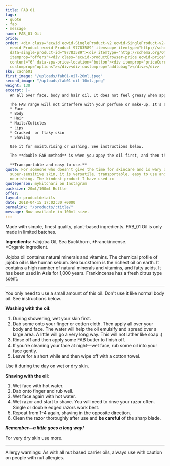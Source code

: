 ```yaml
---
title: FAB 01
tags:
- quote
- fab
- message
name: FAB_01 Oil
price: 
order: <div class="ecwid ecwid-SingleProduct-v2 ecwid-SingleProduct-v2-bordered ecwid-SingleProduct-v2-centered
  ecwid-Product ecwid-Product-97783589" itemscope itemtype="http://schema.org/Product"
  data-single-product-id="97783589"><div itemtype="http://schema.org/Offer" itemscope
  itemprop="offers"><div class="ecwid-productBrowser-price ecwid-price" itemprop="price"
  content="6" data-spw-price-location="button"><div itemprop="priceCurrency" content="GBP"></div></div></div><div
  customprop="options"></div><div customprop="addtobag"></div></div>
sku: cacnb01
first_image: "/uploads/fab01-oil-20ml.jpeg"
second_image: "/uploads/fab01-oil-10ml.jpeg"
weight: 130
excerpt: |-
  An all over face, body and hair oil. It does not feel greasy when applied. It's very concentrated and a little goes a long way.

  The FAB range will not interfere with your perfume or make-up. It's a multi-purpose, unisex product. You can use it on your:
  * Face
  * Body
  * Hair
  * Nails/Cuticles
  * Lips
  * Cracked  or flaky skin
  * Shaving

  Use it for moisturising or washing. See instructions below.

  The **double FAB method** is when you appy the oil first, and then the butter on top. Try this to give you super soft skin. Especially great for when you have really dry, flaky or cracked skin.

  **Transportable and easy to use.**
quote: For someone who doesn't give the time for skincare and is wary due to having
  super-sensitive skin, it is versatile, transportable, easy to use and gentle and
  nourishing. The kindest product I have used xx
quoteperson: mykitchari on Instagram
packsize: 20ml/100ml Bottle
offer: 
layout: productdetails
date: 2018-04-15 17:02:30 +0000
permalink: "/products/:title/"
message: Now available in 100ml size.
---
```


Made with simple, finest quality, plant-based ingredients. FAB_01 Oil is only made in limited batches. 

**Ingredients**: *Jojoba Oil, Sea Buckthorn, *Franckincense.  
*Organic ingredient.

Jojoba oil contains natural minerals and vitamins. The chemical profile of jojoba oil is like human sebum. Sea buckthorn is the richest oil on earth. It contains a high number of natural minerals and vitamins, and fatty acids. It has been used in Asia for 1,000 years. Frankincense has a fresh citrus type scent.

***

You only need to use a small amount of this oil. Don't use it like normal body oil. See instructions below.

**Washing with the oil**:
1. During showering, wet your skin first.
2. Dab some onto your finger or cotton cloth. Then apply all over your body and face. The water will help the oil emulsify and spread over a large area. A little will go a very long way. This will not lather like soap :)
3. Rinse off and then apply some FAB butter to finish off.
4. If you're cleaning your face at night—wet face, rub some oil into your face gently.
5. Leave for a short while and then wipe off with a cotton towel.

Use it during the day on wet or dry skin.

**Shaving with the oil**:
1. Wet face with hot water.
2. Dab onto finger and rub well.
3. Wet face again with hot water.
4. Wet razor and start to shave. You will need to rinse your razor often. Single or double edged razors work best. 
5. Repeat from 1-4 again, shaving in the opposite direction.
6. Clean the razor thoroughly after use and **be careful** of the sharp blade.

 _**Remember—a little goes a long way!**_

For very dry skin use more.

***

Allergy warnings: As with all nut based carrier oils, always use with caution on people with nut allergies.